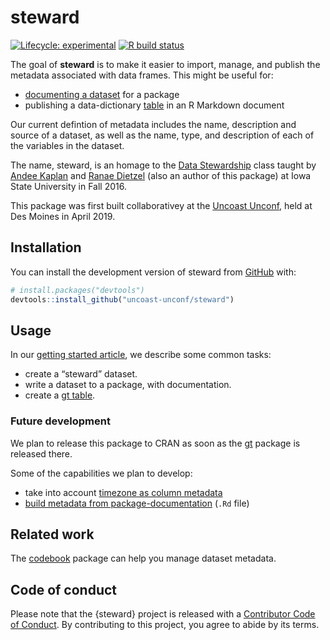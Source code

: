 
<!-- README.md is generated from README.Rmd. Please edit that file -->

# steward

<!-- badges: start -->

[![Lifecycle:
experimental](https://img.shields.io/badge/lifecycle-experimental-orange.svg)](https://www.tidyverse.org/lifecycle/#experimental)
[![R build
status](https://github.com/uncoast-unconf/steward/workflows/R-CMD-check/badge.svg)](https://github.com/uncoast-unconf/steward)
<!-- badges: end -->

The goal of **steward** is to make it easier to import, manage, and
publish the metadata associated with data frames. This might be useful
for:

  - [documenting a
    dataset](https://r-pkgs.org/data.html#documenting-data) for a
    package
  - publishing a data-dictionary [table](https://gt.rstudio.com) in an R
    Markdown document

Our current defintion of metadata includes the name, description and
source of a dataset, as well as the name, type, and description of each
of the variables in the dataset.

The name, steward, is an homage to the [Data
Stewardship](http://agron590-isu.github.io/) class taught by [Andee
Kaplan](https://github.com/andeek) and [Ranae
Dietzel](https://github.com/ranae) (also an author of this package) at
Iowa State University in Fall 2016.

This package was first built collaborativey at the [Uncoast
Unconf](https://uuconf.rbind.io), held at Des Moines in April 2019.

## Installation

You can install the development version of steward from
[GitHub](https://github.com/uncoast-unconf/steward) with:

``` r
# install.packages("devtools")
devtools::install_github("uncoast-unconf/steward")
```

## Usage

In our [getting started
article](https://uncoast-unconf.github.io/steward/articles/steward.html),
we describe some common tasks:

  - create a “steward” dataset.
  - write a dataset to a package, with documentation.
  - create a [gt table](https://gt.rstudio.com).

### Future development

We plan to release this package to CRAN as soon as the
[gt](https://gt.rstudio.com) package is released there.

Some of the capabilities we plan to develop:

  - take into account [timezone as column
    metadata](https://github.com/uncoast-unconf/steward/issues/39)
  - [build metadata from
    package-documentation](https://github.com/uncoast-unconf/steward/issues/43)
    (`.Rd` file)

## Related work

The [codebook](https://rubenarslan.github.io/codebook) package can help
you manage dataset metadata.

## Code of conduct

Please note that the {steward} project is released with a [Contributor
Code of Conduct](CODE_OF_CONDUCT.md). By contributing to this project,
you agree to abide by its terms.

